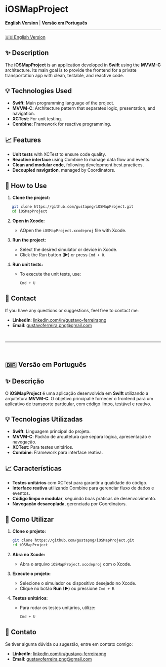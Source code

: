 # iOSMapProject

[**English Version**](#english-version) | [**Versão em Português**](#versao-em-portugues)

---

[🇺🇸 English Version](#iosmapproject)

## ✨ Description

The **iOSMapProject** is an application developed in **Swift** using the **MVVM-C** architecture. Its main goal is to provide the frontend for a private transportation app with clean, testable, and reactive code.

## 💡 Technologies Used

- **Swift**: Main programming language of the project.
- **MVVM-C**: Architecture pattern that separates logic, presentation, and navigation.
- **XCTest**: For unit testing.
- **Combine**: Framework for reactive programming.

## 📈 Features

- **Unit tests** with XCTest to ensure code quality.
- **Reactive interface** using Combine to manage data flow and events.
- **Clean and modular code**, following development best practices.
- **Decoupled navigation**, managed by Coordinators.

## 🔄 How to Use

1. **Clone the project:**

```bash
   git clone https://github.com/gustapng/iOSMapProject.git
   cd iOSMapProject
```
2. **Open in Xcode:**
   - AOpen the `iOSMapProject.xcodeproj` file with Xcode.

3. **Run the project:**
   - Select the desired simulator or device in Xcode.
   - Click the Run button (▶) or press `Cmd + R`.

4. **Run unit tests:**
   - To execute the unit tests, use:
     ```bash
     Cmd + U
     ```

## 📢 Contact

If you have any questions or suggestions, feel free to contact me:

- **LinkedIn**: [linkedin.com/in/gustavo-ferreirapng](https://linkedin.com/in/gustavo-ferreirapng)
- **Email**: gustavoferreira.png@gmail.com

<br><hr><br>

## 🇧🇷 Versão em Português

## ✨ Descrição

O **iOSMapProject** é uma aplicação desenvolvida em **Swift** utilizando a arquitetura **MVVM-C**. O objetivo principal é fornecer o frontend para um aplicativo de transporte particular, com código limpo, testável e reativo.

## 💡 Tecnologias Utilizadas

- **Swift**: Linguagem principal do projeto.
- **MVVM-C**: Padrão de arquitetura que separa lógica, apresentação e navegação.
- **XCTest**: Para testes unitários.
- **Combine**: Framework para interface reativa.

## 📈 Características

- **Testes unitários** com XCTest para garantir a qualidade do código.
- **Interface reativa** utilizando Combine para gerenciar fluxo de dados e eventos.
- **Código limpo e modular**, seguindo boas práticas de desenvolvimento.
- **Navegação desacoplada**, gerenciada por Coordinators.

## 🔄 Como Utilizar

1. **Clone o projeto:**

   ```bash
   git clone https://github.com/gustapng/iOSMapProject.git
   cd iOSMapProject
   ```

2. **Abra no Xcode:**
   - Abra o arquivo `iOSMapProject.xcodeproj` com o Xcode.

3. **Execute o projeto:**
   - Selecione o simulador ou dispositivo desejado no Xcode.
   - Clique no botão **Run** (▶) ou pressione `Cmd + R`.

4. **Testes unitários:**
   - Para rodar os testes unitários, utilize:
     ```bash
     Cmd + U
     ```

## 📢 Contato

Se tiver alguma dúvida ou sugestão, entre em contato comigo:

- **LinkedIn**: [linkedin.com/in/gustavo-ferreirapng](https://linkedin.com/in/gustavo-ferreirapng)
- **Email**: gustavoferreira.png@gmail.com
